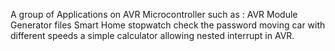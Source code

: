 A group of Applications on AVR Microcontroller such as :
AVR Module Generator files 
Smart Home
stopwatch
check the password
moving car with different speeds
a simple calculator
allowing nested interrupt in AVR.
